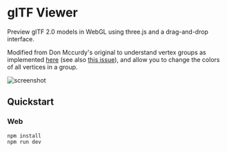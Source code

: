 # glTF Viewer

Preview glTF 2.0 models in WebGL using three.js and a drag-and-drop interface.

Modified from Don Mccurdy's original to understand vertex groups as implemented [here](https://github.com/scurest/glTF-Blender-IO/tree/custom-data) (see also [this issue](https://github.com/KhronosGroup/glTF-Blender-IO/issues/1232)), and allow you to change the colors of all vertices in a group.

![screenshot](https://user-images.githubusercontent.com/1848368/31580352-b7354096-b101-11e7-86d7-f07677835812.png)

## Quickstart

### Web

```
npm install
npm run dev
```

